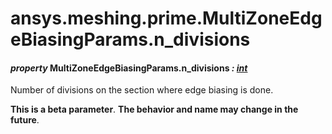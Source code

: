 # ansys.meshing.prime.MultiZoneEdgeBiasingParams.n_divisions



#### *property* MultiZoneEdgeBiasingParams.n_divisions *: [int](https://docs.python.org/3.11/library/functions.html#int)*

Number of divisions on the section where edge biasing is done.

**This is a beta parameter**. **The behavior and name may change in the future**.

<!-- !! processed by numpydoc !! -->
